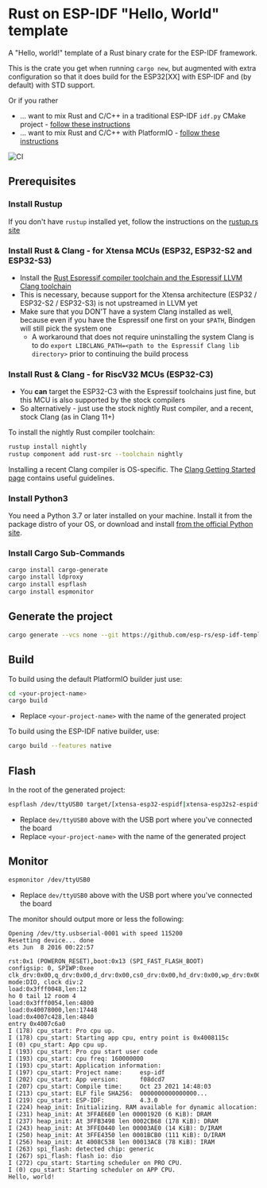 # Rust on ESP-IDF "Hello, World" template

A "Hello, world!" template of a Rust binary crate for the ESP-IDF framework.

This is the crate you get when running `cargo new`, but augmented with extra configuration so that it does build for the ESP32[XX] with ESP-IDF and (by default) with STD support.

Or if you rather
* ... want to mix Rust and C/C++ in a traditional ESP-IDF `idf.py` CMake project - [follow these instructions](README-cmake.md)
* ... want to mix Rust and C/C++ with PlatformIO - [follow these instructions](README-pio.md)

![CI](https://github.com/esp-rs/esp-idf-template/actions/workflows/ci.yml/badge.svg)

## Prerequisites

### Install Rustup

If you don't have `rustup` installed yet, follow the instructions on the [rustup.rs site](https://rustup.rs)

### Install Rust & Clang - for Xtensa MCUs (ESP32, ESP32-S2 and ESP32-S3)

- Install the [Rust Espressif compiler toolchain and the Espressif LLVM Clang toolchain](https://github.com/esp-rs/rust-build)
- This is necessary, because support for the Xtensa architecture (ESP32 / ESP32-S2 / ESP32-S3) is not upstreamed in LLVM yet
- Make sure that you DON'T have a system Clang installed as well, because even if you have the Espressif one first on your `$PATH`, Bindgen will still pick the system one
  - A workaround that does not require uninstalling the system Clang is to do `export LIBCLANG_PATH=<path to the Espressif Clang lib directory>` prior to continuing the build process

### Install Rust & Clang - for RiscV32 MCUs (ESP32-C3)

- You **can** target the ESP32-C3 with the Espressif toolchains just fine, but this MCU is also supported by the stock compilers
- So alternatively - just use the stock nightly Rust compiler, and a recent, stock Clang (as in Clang 11+)

To install the nightly Rust compiler toolchain:
```sh
rustup install nightly
rustup component add rust-src --toolchain nightly
```

Installing a recent Clang compiler is OS-specific. The [Clang Getting Started page](https://clang.llvm.org/get_started.html) contains useful guidelines.

### Install Python3

You need a Python 3.7 or later installed on your machine. Install it from the package distro of your OS, or download and install [from the official Python site](https://www.python.org/downloads/).

### Install Cargo Sub-Commands

```sh
cargo install cargo-generate
cargo install ldproxy
cargo install espflash
cargo install espmonitor
```

## Generate the project

```sh
cargo generate --vcs none --git https://github.com/esp-rs/esp-idf-template cargo
```

## Build

To build using the default PlatformIO builder just use:
```sh
cd <your-project-name>
cargo build
```

- Replace `<your-project-name>` with the name of the generated project

To build using the ESP-IDF native builder, use:
```sh
cargo build --features native
```

## Flash

In the root of the generated project:

```sh
espflash /dev/ttyUSB0 target/[xtensa-esp32-espidf|xtensa-esp32s2-espidf|xtensa-esp32s3-espidf|riscv32imc-esp-espidf]/debug/<your-project-name>
```

- Replace `dev/ttyUSB0` above with the USB port where you've connected the board
- Replace `<your-project-name>` with the name of the generated project

## Monitor

```sh
espmonitor /dev/ttyUSB0
```

- Replace `dev/ttyUSB0` above with the USB port where you've connected the board

The monitor should output more or less the following:
```
Opening /dev/tty.usbserial-0001 with speed 115200
Resetting device... done
ets Jun  8 2016 00:22:57

rst:0x1 (POWERON_RESET),boot:0x13 (SPI_FAST_FLASH_BOOT)
configsip: 0, SPIWP:0xee
clk_drv:0x00,q_drv:0x00,d_drv:0x00,cs0_drv:0x00,hd_drv:0x00,wp_drv:0x00
mode:DIO, clock div:2
load:0x3fff0048,len:12
ho 0 tail 12 room 4
load:0x3fff0054,len:4800
load:0x40078000,len:17448
load:0x4007c428,len:4840
entry 0x4007c6a0
I (178) cpu_start: Pro cpu up.
I (178) cpu_start: Starting app cpu, entry point is 0x4008115c
I (0) cpu_start: App cpu up.
I (193) cpu_start: Pro cpu start user code
I (193) cpu_start: cpu freq: 160000000
I (193) cpu_start: Application information:
I (197) cpu_start: Project name:     esp-idf
I (202) cpu_start: App version:      f08dcd7
I (207) cpu_start: Compile time:     Oct 23 2021 14:48:03
I (213) cpu_start: ELF file SHA256:  0000000000000000...
I (219) cpu_start: ESP-IDF:          4.3.0
I (224) heap_init: Initializing. RAM available for dynamic allocation:
I (231) heap_init: At 3FFAE6E0 len 00001920 (6 KiB): DRAM
I (237) heap_init: At 3FFB3498 len 0002CB68 (178 KiB): DRAM
I (243) heap_init: At 3FFE0440 len 00003AE0 (14 KiB): D/IRAM
I (250) heap_init: At 3FFE4350 len 0001BCB0 (111 KiB): D/IRAM
I (256) heap_init: At 4008C538 len 00013AC8 (78 KiB): IRAM
I (263) spi_flash: detected chip: generic
I (267) spi_flash: flash io: dio
I (272) cpu_start: Starting scheduler on PRO CPU.
I (0) cpu_start: Starting scheduler on APP CPU.
Hello, world!
```
